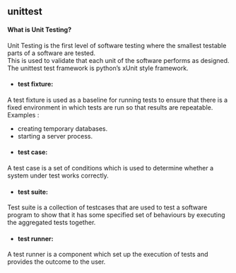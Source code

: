 ## unittest

#### What is Unit Testing?
Unit Testing is the first level of software testing where the smallest testable parts of a software are tested. <br> This is used to validate that each unit of the software performs as designed.<br>
The unittest test framework is python’s xUnit style framework.

- #### test fixture:
A test fixture is used as a baseline for running tests to ensure that there is a fixed environment in which tests are run so that results are repeatable.
Examples :
  - creating temporary databases.
  - starting a server process.
- #### test case:
A test case is a set of conditions which is used to determine whether a system under test works correctly.
- #### test suite:
Test suite is a collection of testcases that are used to test a software program to show that it has some specified set of behaviours by executing the aggregated tests together.
- #### test runner:
A test runner is a component which set up the execution of tests and provides the outcome to the user.
